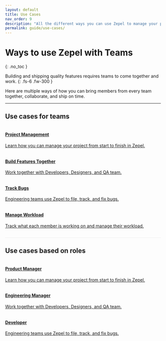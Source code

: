 ```yaml
---
layout: default
title: Use Cases
nav_order: 9
description: "All the different ways you can use Zepel to manage your project and ship new features."
permalink: guide/use-cases/
---
```


# Ways to use Zepel with Teams
{: .no_toc }

Building and shipping quality features requires teams to come together and work.
{: .fs-6 .fw-300 }

Here are multiple ways of how you can bring members from every team together, collaborate, and ship on time.

---
<div class="team">
<h2>Use cases for teams</h2>
<div class="usecases-row">
<div class="column">
<div class="card">
<div class="container">
<a href="http://localhost:4000/guide/use-cases/project-management/">
<h4><b>Project Management</b></h4> 
<p>Learn how you can manage your project from start to finish in Zepel.</p> 
</a>
</div>
</div>
</div>

<div class="column">
<div class="card">
<div class="container">
<a href="https://tender-mcnulty-44e8e0.netlify.com/guide/use-cases/build-features/">
<h4><b>Build Features Together</b></h4> 
<p>Work together with Developers, Designers, and QA team.</p> 
</a>
</div>
</div>
</div>
</div>

<div class="usecases-row">
<div class="column">
<div class="card">
<div class="container">
<a href="https://tender-mcnulty-44e8e0.netlify.com/guide/use-cases/bug-tracking/">
<h4><b>Track Bugs</b></h4> 
<p>Engineering teams use Zepel to file, track, and fix bugs.</p> 
</a>
</div>
</div>
</div>

<div class="column">
<div class="card">
<div class="container">
<a href="">
<h4><b>Manage Workload</b></h4> 
<p>Track what each member is working on and manage their workload.</p> 
</a>
</div>
</div>
</div>
</div>
</div>

<p class="callout" style="margin: 0 0 18px 0;padding:0 15px 15px 15px;font-family: &quot;Helvetica Neue&quot;, &quot;Helvetica&quot;, Helvetica, Arial, sans-serif;font-weight: normal;font-size: 18px;line-height: 1.6;text-align:left; border-bottom: 1px solid #eeebee;">

<div class="persona">
<h2>Use cases based on roles</h2>
<div class="usecases-row">
<div class="column">
<div class="card">
<div class="container">
<a href="https://tender-mcnulty-44e8e0.netlify.com/guide/use-cases/product-managers/">
<h4><b>Product Manager</b></h4> 
<p>Learn how you can manage your project from start to finish in Zepel.</p> 
</a>
</div>
</div>
</div>

<div class="column">
<div class="card">
<div class="container">
<a href="https://tender-mcnulty-44e8e0.netlify.com/guide/use-cases/product-managers/">
<h4><b>Engineering Manager</b></h4> 
<p>Work together with Developers, Designers, and QA team.</p> 
</a>
</div>
</div>
</div>
</div>

<div class="usecases-row">
<div class="column">
<div class="card">
<div class="container">
<a href="">
<h4><b>Developer</b></h4> 
<p>Engineering teams use Zepel to file, track, and fix bugs.</p> 
</a>
</div>
</div>
</div>